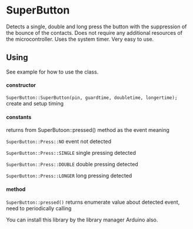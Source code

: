 # SuperButton

Detects a single, double and long press the button with the suppression of the bounce of the contacts. Does not require any additional resources of the microcontroller. Uses the system timer. Very easy to use.

Using
-----

See example for how to use the class.

#### constructor

`SuperButton::SuperButton(pin, guardtime, doubletime, longertime);` create and setup timing

#### constants

returns from SuperButoon::pressed() method as the event meaning

`SuperButton::Press::NO` event not detected

`SuperButton::Press::SINGLE` single pressing detected

`SuperButton::Press::DOUBLE` double pressing detected

`SuperButton::Press::LONGER` long pressing detected

#### method

`SuperButton::pressed()` returns enumerate value about detected event, need to periodically calling

You can install this library by the library manager Arduino also. 
